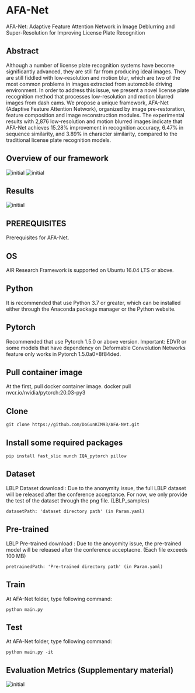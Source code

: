 # AFA-Net
AFA-Net: Adaptive Feature Attention Network in Image Deblurring and Super-Resolution for Improving License Plate Recognition

## Abstract
Although a number of license plate recognition systems have become significantly advanced, they are still far from producing ideal images. They are still fiddled with low-resolution and motion blur, which are two of the most common problems in images extracted from automobile driving environment. In order to address this issue, we present a novel license plate recognition method that processes low-resolution and motion blurred images from dash cams. We propose a unique framework, AFA-Net (Adaptive Feature Attention Network), organized by image pre-restoration, feature composition and image reconstruction modules. The experimental results with 2,876 low-resolution and motion blurred images indicate that AFA-Net achieves 15.28\% improvement in recognition accuracy, 6.47\% in sequence similarity, and 3.89\% in character similarity, compared to the traditional license plate recognition models.


## Overview of our framework
![initial](https://user-images.githubusercontent.com/16958744/140759452-45664911-9c55-44e8-ba0a-d25f695c7817.png)
![initial](https://user-images.githubusercontent.com/16958744/131770465-3a0e0788-448a-4758-a715-7f6438ea08a1.PNG)

## Results
![initial](https://user-images.githubusercontent.com/16958744/131770166-e6a8f02d-65f1-4212-9e37-af0015772954.PNG)

## PREREQUISITES
Prerequisites for AFA-Net.

## OS
AIR Research Framework is supported on Ubuntu 16.04 LTS or above.

## Python
It is recommended that use Python 3.7 or greater, which can be installed either through the Anaconda package manager or the Python website.

## Pytorch
Recommended that use Pytorch 1.5.0 or above version.
Important: EDVR or some models that have dependency on Deformable Convolution Networks feature only works in Pytorch 1.5.0a0+8f84ded.

## Pull container image
At the first, pull docker container image.
docker pull nvcr.io/nvidia/pytorch:20.03-py3

## Clone
```
git clone https://github.com/DoGunKIM93/AFA-Net.git
```

## Install some required packages
```
pip install fast_slic munch IQA_pytorch pillow
```

## Dataset
LBLP Dataset download : Due to the anonymity issue, the full LBLP dataset will be released after the conference acceptance. For now, we only provide the test of the dataset through the png file. (LBLP_samples)
```
datasetPath: 'dataset directory path' (in Param.yaml)
```

## Pre-trained
LBLP Pre-trained download : Due to the anoyomity issue, the pre-trained model will be released after the conference acceptacne. (Each file exceeds 100 MB)
```
pretrainedPath: 'Pre-trained directory path' (in Param.yaml)
```

## Train 
At AFA-Net folder, type following command:
```
python main.py
```
## Test
At AFA-Net folder, type following command:
```
python main.py -it
```

## Evaluation Metrics (Supplementary material)
![initial](https://user-images.githubusercontent.com/16958744/140759646-3e0bd657-dd7c-466a-aeff-0701944804ec.png)
